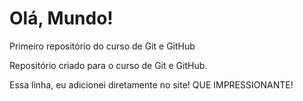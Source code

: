 # Olá, Mundo!
 Primeiro repositório do curso de Git e GitHub

 Repositório criado para o curso de Git e GitHub. 

Essa linha, eu adicionei diretamente no site! QUE IMPRESSIONANTE!

